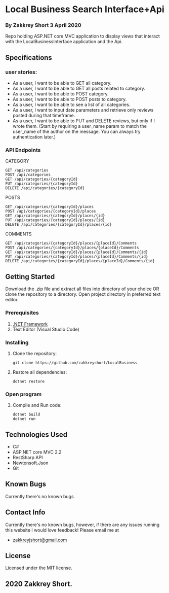 # Local Business Search Interface+Api
### By **Zakkrey Short**  3 April 2020

Repo holding ASP.NET core MVC application to display views that interact with the LocalBusinessInterface application and the Api.

## Specifications 

### user stories:

* As a user, I want to be able to GET all category.
* As a user, I want to be able to GET all posts related to category.
* As a user, I want to be able to POST category.
* As a user, I want to be able to POST posts to category.
* As a user, I want to be able to see a list of all categories.
* As a user, I want to input date parameters and retrieve only reviews posted during that timeframe.
* As a user, I want to be able to PUT and DELETE reviews, but only if I wrote them. (Start by requiring a user_name param to match the user_name of the author on the message. You can always try authentication later.)

### API Endpoints

CATEGORY
```
GET /api/categories
POST /api/categories
GET /api/categories/{categoryId}
PUT /api/categories/{categoryId}
DELETE /api/categories/{categoryId}
```

POSTS
```
GET /api/categories/{categoryId}/places
POST /api/categories/{categoryId}/places
GET /api​/categories​/{categoryId}​/places​/{id}
PUT /api​/categories​/{categoryId}​/places​/{id}
DELETE /api/categories/{categoryId}/places/{id}
```

COMMENTS 
```
GET /api/categories/{categoryId}/places/{placeId}/Comments
POST /api/categories/{categoryId}/places/{placeId}/Comments
GET /api/categories/{categoryId}/places/{placeId}/Comments/{id}
PUT /api/categories/{categoryId}/places/{placeId}/Comments/{id}
DELETE /api/categories/{categoryId}/places/{placeId}/Comments/{id}
```


## Getting Started

Download the .zip file and extract all files into directory of your choice OR clone the repository to a directory. Open project directory in preferred text editor.

### Prerequisites

1. [.NET Framework](https://dotnet.microsoft.com/download/thank-you/dotnet-sdk-2.2.106-macos-x64-installer) 
2. Text Editor (Visual Studio Code)

### Installing

1. Clone the repository:
    ```
    git clone https://github.com/zakkreyshort/LocalBusiness
    ```

2. Restore all dependencies:
    ```
    dotnet restore
    ```

### Open program

3. Compile and Run code:
    ```
    dotnet build
    dotnet run
    ```



## Technologies Used

* C#
* ASP.NET core MVC 2.2
* RestSharp API
* Newtonsoft.Json
* Git


## Known Bugs
Currently there's no known bugs.

## Contact Info 
Currently there's no known bugs, however, if there are any issues running this website I would love feedback! Please email me at 
* zakkreyjshort@gmail.com


## License

Licensed under the MIT license.

## 2020  Zakkrey Short.